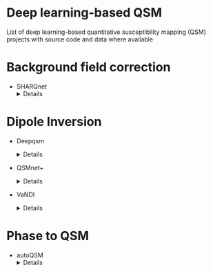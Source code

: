 # Deep learning-based QSM
List of deep learning-based quantitative susceptibility mapping (QSM) projects with source code and data where available

# Background field correction
- SHARQnet
</br> <details><summary>Details</summary>
  <p>
     - Language: Python <br/>
     - Method: Background field correction <br/>
     - Code: not yet publicly available, but available on request: steffen.bollmann@cai.uq.edu.au <br>
     - Reference: http://www.sciencedirect.com/science/article/pii/S0939388918301673 <br/>
  </p>
  </details>
  
# Dipole Inversion
- Deepqsm
</br> <details><summary>Details</summary>
  <p>
     - Language: Python <br/>
     - Method: Dipole inversion <br/>
     - Code: https://colab.research.google.com/github/brainhack101/IntroDL/blob/master/notebooks/2019/Bollman/Steffen_Bollman_Deep_learning_QSM_tutorial_OHBM.ipynb <br>
     - Reference: https://doi.org/10.1016/j.neuroimage.2019.03.060 <br/>
  </p>
  </details>
  
- QSMnet+
</br> <details><summary>Details</summary>
  <p>
     - Language: Python <br/>
     - Method: Dipole inversion <br/>
     - Code: https://github.com/SNU-LIST/QSMnet <br/>
     - Reference: https://doi.org/10.1016/j.neuroimage.2018.06.030 <br>
                  &emsp;&emsp;&emsp;&emsp;&emsp;&ensp;https://arxiv.org/abs/1909.07716
  </p>
  </details>
 
  
- VaNDI
</br> <details><summary>Details</summary>
  <p>
     - Language: Python <br/>
     - Method: Dipole inversion <br/>
     - Code: https://www.dropbox.com/s/ubabfhwfpjphpo1/NDI_Toolbox.zip?dl=0 <br/>
     - Reference: http://arxiv.org/abs/1909.13692 <br/>
  </p>
  </details>


# Phase to QSM
- autoQSM
</br> <details><summary>Details</summary>
  <p>
     - Language: Python <br/>
     - Method: Background field correction + Dipole inversion <br/>
     - Code: not yet available <br/>
     - Reference: http://www.sciencedirect.com/science/article/pii/S1053811919306469 <br/>
  </p>
  </details>
